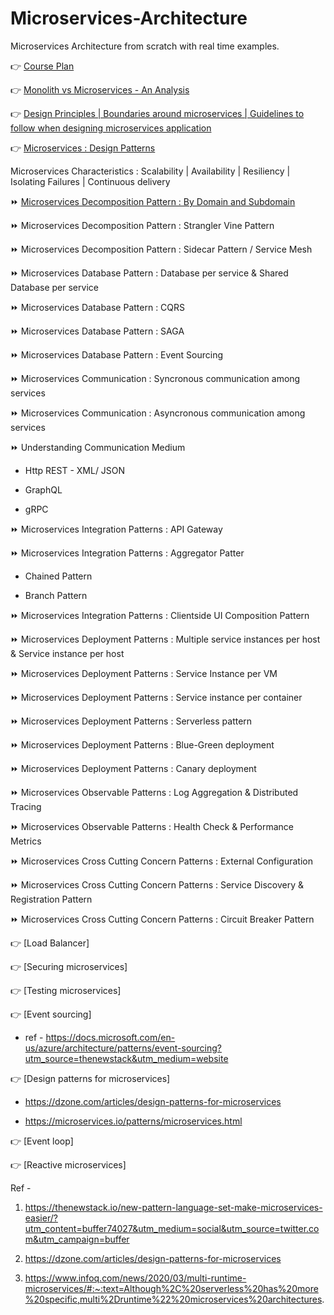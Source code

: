 # Microservices-Architecture
Microservices Architecture from scratch with real time examples.

👉 [Course Plan](https://youtube.com/greenlearner)

👉 [Monolith vs Microservices - An Analysis](https://youtu.be/wRWxf8cU6pU)

👉 [Design Principles | Boundaries around microservices | Guidelines to follow when designing microservices application](https://youtu.be/PXkdFs2GSwE)

👉 [Microservices : Design Patterns](https://youtu.be/SkE0-i6rkFA)

 Microservices Characteristics :  Scalability | Availability | Resiliency | Isolating Failures | Continuous delivery
 
 ⏩ [Microservices Decomposition Pattern : By Domain and Subdomain](https://youtu.be/_U36FMfU1-M)
 
 ⏩ Microservices Decomposition Pattern : Strangler Vine Pattern
 
 ⏩ Microservices Decomposition Pattern : Sidecar Pattern / Service Mesh
 
 ⏩ Microservices Database Pattern : Database per service & Shared Database per service
 
 ⏩ Microservices Database Pattern : CQRS
 
 ⏩ Microservices Database Pattern : SAGA
 
 ⏩ Microservices Database Pattern : Event Sourcing
 
 ⏩ Microservices Communication : Syncronous communication among services
 
 ⏩ Microservices Communication : Asyncronous communication among services
 
 ⏩ Understanding Communication Medium
 
   * Http REST - XML/ JSON
  
   * GraphQL

   * gRPC

 ⏩ Microservices Integration Patterns : API Gateway
 
 ⏩ Microservices Integration Patterns : Aggregator Patter
 
   * Chained Pattern
  
   * Branch Pattern

 ⏩ Microservices Integration Patterns : Clientside UI Composition Pattern
 
 ⏩ Microservices Deployment Patterns : Multiple service instances per host & Service instance per host
 
 ⏩ Microservices Deployment Patterns : Service Instance per VM
 
 ⏩ Microservices Deployment Patterns : Service instance per container
 
 ⏩ Microservices Deployment Patterns : Serverless pattern
 
 ⏩ Microservices Deployment Patterns : Blue-Green deployment
 
 ⏩ Microservices Deployment Patterns : Canary deployment
 
 ⏩ Microservices Observable Patterns : Log Aggregation & Distributed Tracing
 
 ⏩ Microservices Observable Patterns : Health Check & Performance Metrics
 
 ⏩ Microservices Cross Cutting Concern Patterns : External Configuration
 
 ⏩ Microservices Cross Cutting Concern Patterns : Service Discovery & Registration Pattern
 
 ⏩ Microservices Cross Cutting Concern Patterns : Circuit Breaker Pattern

👉 [Load Balancer]

👉 [Securing microservices]

👉 [Testing microservices]

👉 [Event sourcing]

* ref - https://docs.microsoft.com/en-us/azure/architecture/patterns/event-sourcing?utm_source=thenewstack&utm_medium=website

👉 [Design patterns for microservices]

* https://dzone.com/articles/design-patterns-for-microservices

* https://microservices.io/patterns/microservices.html

👉 [Event loop]

👉 [Reactive microservices]



Ref -
1. https://thenewstack.io/new-pattern-language-set-make-microservices-easier/?utm_content=buffer74027&utm_medium=social&utm_source=twitter.com&utm_campaign=buffer

2. https://dzone.com/articles/design-patterns-for-microservices

3. https://www.infoq.com/news/2020/03/multi-runtime-microservices/#:~:text=Although%2C%20serverless%20has%20more%20specific,multi%2Druntime%22%20microservices%20architectures.
